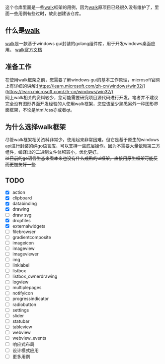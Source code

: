 这个仓库里面是一些[walk](https://github.com/lxn/walk)框架的用例，因为[walk](https://github.com/lxn/walk)原项目已经很久没有维护了，里面一些用例有些过时，故此创建该仓库。
## 什么是[walk](https://github.com/lxn/walk)
[walk](https://github.com/lxn/walk)是一款基于windows gui封装的golang组件库，用于开发windows桌面应用。
[walk官方文档](https://pkg.go.dev/github.com/lxn/walk)
## 准备工作
在使用walk框架之前，您需要了解windows gui的基本工作原理，microsoft官网上有详细的讲解:[https://learn.microsoft.com/zh-cn/windows/win32/](https://learn.microsoft.com/zh-cn/windows/win32/) \
网上walk相关的资料较少，您可能需要研究项目源代码进行开发。笔者并不建议完全没有图形界面开发经验的人使用walk框架，您应该至少熟悉另外一种图形界面框架，不论是html/css亦或者qt。
## 为什么选择walk框架
尽管walk框架相关资料非常少，使用起来非常困难，但它是基于原生的windows api进行封装的纯go语言库，可以支持一些底层操作。因为不需要大量依赖第三方组件，编译出的二进制文件体积较小，优化更好。 \
~~以目前的go语言生态来看本来也没有什么成熟的ui框架，直接用原生框架可能反而更加友好一些~~
## TODO

- [X] action
- [X] clipboard
- [X] databinding
- [X] drawing
- [ ] draw svg
- [X] dropfiles
- [X] externalwidgets
- [ ] filebrowser
- [ ] gradientcomposite
- [ ] imageicon
- [ ] imageview
- [ ] imageviewer
- [ ] img
- [ ] linklabel
- [ ] listbox
- [ ] listbox_ownerdrawing
- [ ] logview
- [ ] multiplepages
- [ ] notifyicon
- [ ] progressindicator
- [ ] radiobutton
- [ ] settings
- [ ] slider
- [ ] statubar
- [ ] tableview
- [ ] webview
- [ ] webview_events
- [ ] 响应式布局
- [ ] 设计模式应用
- [ ] 更多用例